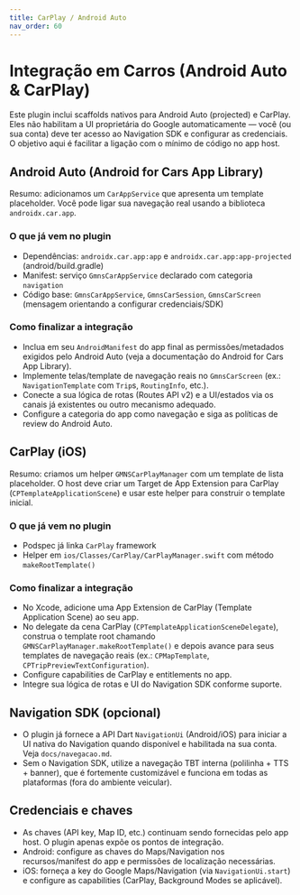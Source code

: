 ```yaml
---
title: CarPlay / Android Auto
nav_order: 60
---
```


# Integração em Carros (Android Auto & CarPlay)

Este plugin inclui scaffolds nativos para Android Auto (projected) e CarPlay. Eles não habilitam a UI proprietária do Google automaticamente — você (ou sua conta) deve ter acesso ao Navigation SDK e configurar as credenciais. O objetivo aqui é facilitar a ligação com o mínimo de código no app host.

## Android Auto (Android for Cars App Library)

Resumo: adicionamos um `CarAppService` que apresenta um template placeholder. Você pode ligar sua navegação real usando a biblioteca `androidx.car.app`.

### O que já vem no plugin
- Dependências: `androidx.car.app:app` e `androidx.car.app:app-projected` (android/build.gradle)
- Manifest: serviço `GmnsCarAppService` declarado com categoria `navigation`
- Código base: `GmnsCarAppService`, `GmnsCarSession`, `GmnsCarScreen` (mensagem orientando a configurar credenciais/SDK)

### Como finalizar a integração
- Inclua em seu `AndroidManifest` do app final as permissões/metadados exigidos pelo Android Auto (veja a documentação do Android for Cars App Library).
- Implemente telas/template de navegação reais no `GmnsCarScreen` (ex.: `NavigationTemplate` com `Trip`s, `RoutingInfo`, etc.).
- Conecte a sua lógica de rotas (Routes API v2) e a UI/estados via os canais já existentes ou outro mecanismo adequado.
- Configure a categoria do app como navegação e siga as políticas de review do Android Auto.

## CarPlay (iOS)

Resumo: criamos um helper `GMNSCarPlayManager` com um template de lista placeholder. O host deve criar um Target de App Extension para CarPlay (`CPTemplateApplicationScene`) e usar este helper para construir o template inicial.

### O que já vem no plugin
- Podspec já linka `CarPlay` framework
- Helper em `ios/Classes/CarPlay/CarPlayManager.swift` com método `makeRootTemplate()`

### Como finalizar a integração
- No Xcode, adicione uma App Extension de CarPlay (Template Application Scene) ao seu app.
- No delegate da cena CarPlay (`CPTemplateApplicationSceneDelegate`), construa o template root chamando `GMNSCarPlayManager.makeRootTemplate()` e depois avance para seus templates de navegação reais (ex.: `CPMapTemplate`, `CPTripPreviewTextConfiguration`).
- Configure capabilities de CarPlay e entitlements no app.
- Integre sua lógica de rotas e UI do Navigation SDK conforme suporte.

## Navigation SDK (opcional)

- O plugin já fornece a API Dart `NavigationUi` (Android/iOS) para iniciar a UI nativa do Navigation quando disponível e habilitada na sua conta. Veja `docs/navegacao.md`.
- Sem o Navigation SDK, utilize a navegação TBT interna (polilinha + TTS + banner), que é fortemente customizável e funciona em todas as plataformas (fora do ambiente veicular).

## Credenciais e chaves

- As chaves (API key, Map ID, etc.) continuam sendo fornecidas pelo app host. O plugin apenas expõe os pontos de integração.
- Android: configure as chaves do Maps/Navigation nos recursos/manifest do app e permissões de localização necessárias.
- iOS: forneça a key do Google Maps/Navigation (via `NavigationUi.start`) e configure as capabilities (CarPlay, Background Modes se aplicável).
